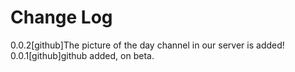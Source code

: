 # Change Log
0.0.2[github]The picture of the day channel in our server is added!
0.0.1[github]github added, on beta.
